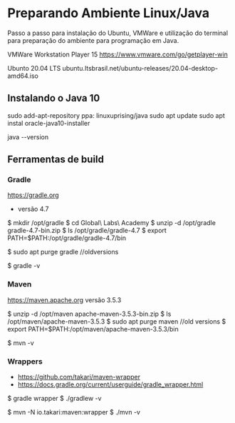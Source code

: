 # Preparando Ambiente Linux/Java
Passo a passo para instalação do Ubuntu, VMWare e utilização do terminal para preparação do ambiente para programação em Java.

VMWare Workstation Player 15
https://www.vmware.com/go/getplayer-win

Ubunto 20.04 LTS
ubuntu.ltsbrasil.net/ubuntu-releases/20.04-desktop-amd64.iso

## Instalando o Java 10

sudo add-apt-repository ppa: linuxuprising/java
sudo apt update
sudo apt instal oracle-java10-installer

java --version

## Ferramentas de build

### Gradle
https://gradle.org

- versão 4.7

$ mkdir /opt/gradle
$ cd Global\ Labs\ Academy
$ unzip -d /opt/gradle gradle-4.7-bin.zip
$ ls /opt/gradle/gradle-4.7
$ export PATH=$PATH:/opt/gradle/gradle-4.7/bin

$ sudo apt purge gradle //oldversions

$ gradle -v

### Maven

https://maven.apache.org
versão 3.5.3

$ unzip -d /opt/maven apache-maven-3.5.3-bin.zip
$ ls /opt/maven/apache-maven-3.5.3
$ sudo apt purge maven //old versions
$ export PATH=$PATH:/opt/maven/apache-maven-3.5.3/bin

$ mvn -v

### Wrappers

+ https://github.com/takari/maven-wrapper
+ https://docs.gradle.org/current/userguide/gradle_wrapper.html

$ gradle wrapper
$ ./gradlew -v

$ mvn -N io.takari:maven:wrapper
$ ./mvn -v

